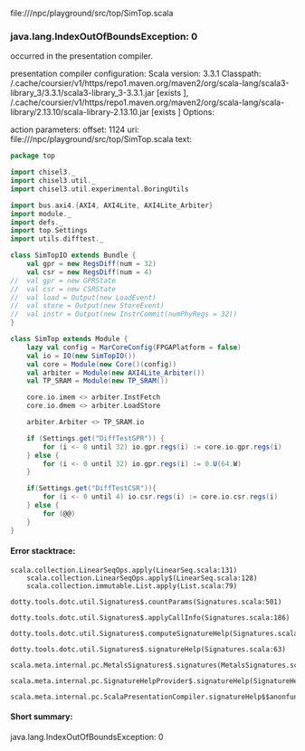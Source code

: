 file://<WORKSPACE>/npc/playground/src/top/SimTop.scala
### java.lang.IndexOutOfBoundsException: 0

occurred in the presentation compiler.

presentation compiler configuration:
Scala version: 3.3.1
Classpath:
<HOME>/.cache/coursier/v1/https/repo1.maven.org/maven2/org/scala-lang/scala3-library_3/3.3.1/scala3-library_3-3.3.1.jar [exists ], <HOME>/.cache/coursier/v1/https/repo1.maven.org/maven2/org/scala-lang/scala-library/2.13.10/scala-library-2.13.10.jar [exists ]
Options:



action parameters:
offset: 1124
uri: file://<WORKSPACE>/npc/playground/src/top/SimTop.scala
text:
```scala
package top

import chisel3._
import chisel3.util._
import chisel3.util.experimental.BoringUtils

import bus.axi4.{AXI4, AXI4Lite, AXI4Lite_Arbiter}
import module._
import defs._
import top.Settings
import utils.difftest._

class SimTopIO extends Bundle {
	val gpr = new RegsDiff(num = 32)
	val csr = new RegsDiff(num = 4)
//	val gpr = new GPRState
//	val csr = new CSRState
//	val load = Output(new LoadEvent)
//	val store = Output(new StoreEvent)
//	val instr = Output(new InstrCommit(numPhyRegs = 32))
}

class SimTop extends Module {
	lazy val config = MarCoreConfig(FPGAPlatform = false)
	val io = IO(new SimTopIO())
	val core = Module(new Core()(config))
	val arbiter = Module(new AXI4Lite_Arbiter())
	val TP_SRAM = Module(new TP_SRAM())

	core.io.imem <> arbiter.InstFetch
	core.io.dmem <> arbiter.LoadStore

	arbiter.Arbiter <> TP_SRAM.io

	if (Settings.get("DiffTestGPR")) {
		for (i <- 0 until 32) io.gpr.regs(i) := core.io.gpr.regs(i)
	} else {
		for (i <- 0 until 32) io.gpr.regs(i) := 0.U(64.W)
	}

	if(Settings.get("DiffTestCSR")){
		for (i <- 0 until 4) io.csr.regs(i) := core.io.csr.regs(i)
	} else {
		for (@@)
	}
}
```



#### Error stacktrace:

```
scala.collection.LinearSeqOps.apply(LinearSeq.scala:131)
	scala.collection.LinearSeqOps.apply$(LinearSeq.scala:128)
	scala.collection.immutable.List.apply(List.scala:79)
	dotty.tools.dotc.util.Signatures$.countParams(Signatures.scala:501)
	dotty.tools.dotc.util.Signatures$.applyCallInfo(Signatures.scala:186)
	dotty.tools.dotc.util.Signatures$.computeSignatureHelp(Signatures.scala:94)
	dotty.tools.dotc.util.Signatures$.signatureHelp(Signatures.scala:63)
	scala.meta.internal.pc.MetalsSignatures$.signatures(MetalsSignatures.scala:17)
	scala.meta.internal.pc.SignatureHelpProvider$.signatureHelp(SignatureHelpProvider.scala:51)
	scala.meta.internal.pc.ScalaPresentationCompiler.signatureHelp$$anonfun$1(ScalaPresentationCompiler.scala:398)
```
#### Short summary: 

java.lang.IndexOutOfBoundsException: 0